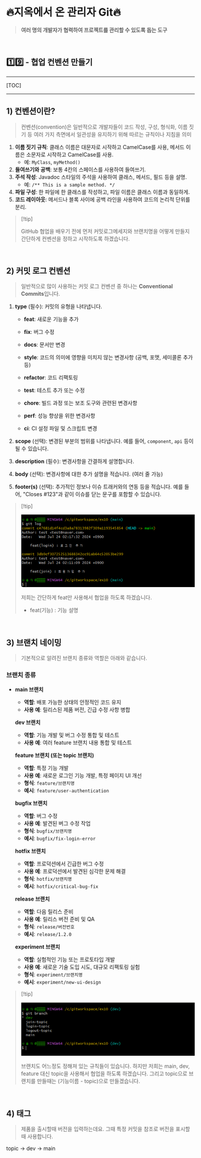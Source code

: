 # 🔥지옥에서 온 관리자 Git🔥

> **여러 명의 개발자가 협력하여 프로젝트를 관리할 수 있도록 돕는 도구**

<br>

## 1️⃣9️⃣ - 협업 컨벤션 만들기

> 

---

[TOC]

<hr>

## 1) 컨벤션이란?

> 컨벤션(convention)은 일반적으로 개발자들이 코드 작성, 구성, 형식화, 이름 짓기 등 여러 가지 측면에서 일관성을 유지하기 위해 따르는 규칙이나 지침을 의미

1. **이름 짓기 규칙**: 클래스 이름은 대문자로 시작하고 CamelCase를 사용, 메서드 이름은 소문자로 시작하고 CamelCase를 사용.
   - 예: `MyClass`, `myMethod()`
2. **들여쓰기와 공백**: 보통 4칸의 스페이스를 사용하여 들여쓰기.
3. **주석 작성**: Javadoc 스타일의 주석을 사용하여 클래스, 메서드, 필드 등을 설명.
   - 예: `/** This is a sample method. */`
4. **파일 구성**: 한 파일에 한 클래스를 작성하고, 파일 이름은 클래스 이름과 동일하게.
5. **코드 레이아웃**: 메서드나 블록 사이에 공백 라인을 사용하여 코드의 논리적 단위를 분리.

>  [!tip]
>
> GitHub 협업을 배우기 전에 먼저 커밋로그메세지와 브랜치명을 어떻게 만들지 간단하게 컨벤션을 정하고 시작하도록 하겠습니다.

<br>

## 2) 커밋 로그 컨벤션

> 일반적으로 많이 사용하는 커밋 로그 컨벤션 중 하나는 **Conventional Commits**입니다. 

1. **type** (필수): 커밋의 유형을 나타냅니다.

   - **feat**: 새로운 기능을 추가

   - **fix**: 버그 수정

   - **docs**: 문서만 변경

   - **style**: 코드의 의미에 영향을 미치지 않는 변경사항 (공백, 포맷, 세미콜론 추가 등)

   - **refactor**: 코드 리팩토링

   - **test**: 테스트 추가 또는 수정

   - **chore**: 빌드 과정 또는 보조 도구와 관련된 변경사항

   - **perf**: 성능 향상을 위한 변경사항

   - **ci**: CI 설정 파일 및 스크립트 변경

2. **scope** (선택): 변경된 부분의 범위를 나타냅니다. 예를 들어, `component`, `api` 등이 될 수 있습니다.

3. **description** (필수): 변경사항을 간결하게 설명합니다.

4. **body** (선택): 변경사항에 대한 추가 설명을 적습니다. (여러 줄 가능)

5. **footer(s)** (선택): 추가적인 정보나 이슈 트래커와의 연동 등을 적습니다. 예를 들어, "Closes #123"과 같이 이슈를 닫는 문구를 포함할 수 있습니다.

>  [!tip]
>
> ![image-20240724021747588](https://raw.githubusercontent.com/kjh5848/typora-image/main/image/image-20240724021747588.png)
>
> 저희는 간단하게 feat만 사용해서 협업을 하도록 하겠습니다.
>
> - feat(기능) : 기능 설명

<br>

## 3) 브랜치 네이밍

> 기본적으로 알려진 브랜치 종류와 역할은 아래와 같습니다.

### 브랜치 종류

- **main 브랜치**

  - **역할**: 배포 가능한 상태의 안정적인 코드 유지
  - **사용 예**: 릴리스된 제품 버전, 긴급 수정 사항 병합

  **dev 브랜치**

  - **역할**: 기능 개발 및 버그 수정 통합 및 테스트
  - **사용 예**: 여러 feature 브랜치 내용 통합 및 테스트

  **feature 브랜치 (또는 topic 브랜치)**

  - **역할**: 특정 기능 개발
  - **사용 예**: 새로운 로그인 기능 개발, 특정 페이지 UI 개선
  - **형식**: `feature/브랜치명`
  - **예시**: `feature/user-authentication`

  **bugfix 브랜치**

  - **역할**: 버그 수정
  - **사용 예**: 발견된 버그 수정 작업
  - **형식**: `bugfix/브랜치명`
  - **예시**: `bugfix/fix-login-error`

  **hotfix 브랜치**

  - **역할**: 프로덕션에서 긴급한 버그 수정
  - **사용 예**: 프로덕션에서 발견된 심각한 문제 해결
  - **형식**: `hotfix/브랜치명`
  - **예시**: `hotfix/critical-bug-fix`

  **release 브랜치**

  - **역할**: 다음 릴리스 준비
  - **사용 예**: 릴리스 버전 준비 및 QA
  - **형식**: `release/버전번호`
  - **예시**: `release/1.2.0`

  **experiment 브랜치**

  - **역할**: 실험적인 기능 또는 프로토타입 개발
  - **사용 예**: 새로운 기술 도입 시도, 대규모 리팩토링 실험
  - **형식**: `experiment/브랜치명`
  - **예시**: `experiment/new-ui-design`

>  [!tip]
>
> ![image-20240724022018600](https://raw.githubusercontent.com/kjh5848/typora-image/main/image/image-20240724022018600.png)
>
> 브랜치도 어느정도 정해져 있는 규칙들이 있습니다. 하지만 저희는 main, dev, feature 대신 topic을 사용해서 협업을 하도록 하겠습니다. 그리고 topic으로 브랜치를 만들때는 (기능이름 - topic)으로 만들겠습니다.

<br>

## 4) 태그

> 제품을 출시할때 버전을 입력하는데요. 그때 특정 커밋을 참조로 버전을 표시할때 사용합니다.

topic  ->  dev  -> main 